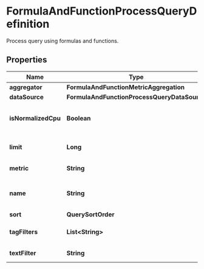 

# FormulaAndFunctionProcessQueryDefinition

Process query using formulas and functions.
## Properties

Name | Type | Description | Notes
------------ | ------------- | ------------- | -------------
**aggregator** | **FormulaAndFunctionMetricAggregation** |  |  [optional]
**dataSource** | **FormulaAndFunctionProcessQueryDataSource** |  | 
**isNormalizedCpu** | **Boolean** | Whether to normalize the CPU percentages. |  [optional]
**limit** | **Long** | Number of hits to return. |  [optional]
**metric** | **String** | Process metric name. | 
**name** | **String** | Name of query for use in formulas. | 
**sort** | **QuerySortOrder** |  |  [optional]
**tagFilters** | **List&lt;String&gt;** | An array of tags to filter by. |  [optional]
**textFilter** | **String** | Text to use as filter. |  [optional]



